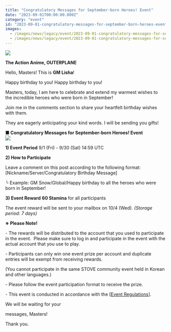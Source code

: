 ```yaml
---
title: "Congratulatory Messages for September-born Heroes! Event"
date: "2023-09-01T00:00:00.000Z"
category: "event"
id: "2023-09-01-congratulatory-messages-for-september-born-heroes-event"
images:
  - /images/news/legacy/event/2023-09-01-congratulatory-messages-for-september-born-heroes-event/4bf93808c6374ac0af4cc07f58fa1d76.webp
  - /images/news/legacy/event/2023-09-01-congratulatory-messages-for-september-born-heroes-event/2af6b4a96d1241afb489f5cfa64039bc.webp
---
```


![](/images/news/legacy/event/2023-09-01-congratulatory-messages-for-september-born-heroes-event/4bf93808c6374ac0af4cc07f58fa1d76.webp)

**The Action Anime, OUTERPLANE**

Hello, Masters! This is **GM Lisha**!

Happy birthday to you! Happy birthday to you! 

Masters, today, I am here to celebrate and extend my warmest wishes to the incredible heroes who were born in September!

Join me in the comments section to share your heartfelt birthday wishes with them.

They are eagerly anticipating your kind words. I will be sending you gifts!

**■ Congratulatory Messages for September-born Heroes! Event**  
![](/images/news/legacy/event/2023-09-01-congratulatory-messages-for-september-born-heroes-event/2af6b4a96d1241afb489f5cfa64039bc.webp)  
  

**1) Event Period** 9/1 (Fri) - 9/30 (Sat) 14:59 UTC

**2) How to Participate**

Leave a comment on this post according to the following format: \[Nickname/Server/Congratulatory Birthday Message\]

└ Example: GM Snow/Global/Happy birthday to all the heroes who were born in September!

**3) Event Reward** **60 Stamina** for all participants

The event reward will be sent to your mailbox on 10/4 (Wed). *(Storage period: 7 days)*

**※ Please Note!**

\- The rewards will be distributed to the account that you used to participate in the event.  Please make sure to log in and participate in the event with the actual account that you use to play.

\- Participants can only win one event prize per account and duplicate entries will be exempt from receiving rewards.

(You cannot participate in the same STOVE community event held in Korean and other languages.)

\- Please follow the event participation format to receive the prize.

\- This event is conducted in accordance with the \[[Event Regulations](https://www.smilegatemegaport.com/terms/index?gameType=MOBILE&termsType=8&langCode=en)\].

We will be waiting for your 

messages, Masters!

Thank you.
